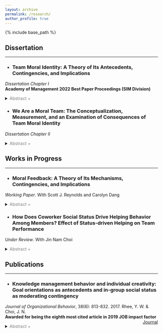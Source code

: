 ```yaml
---
layout: archive
permalink: /research/
author_profile: true
---
```


{% include base_path %}

## Dissertation
---

+ ### Team Moral Identity: A Theory of Its Antecedents, Contingencies, and Implications  
*Dissertation Chapter I* </br>
**Academy of Management 2022 Best Paper Proceedings (SIM Division)**
    <details>
    <summary><font color="gray">Abstract +</font></summary>
    <blockquote>In this paper, we introduce the concept of team moral identity, a team-level construct that represents the shared cognition that morality is a central, distinctive, and enduring attribute that defines the team. We draw from the theory of moral self, social identity theory, and self- verification literature to develop a model of the antecedents and outcomes of team moral identity. This model has theoretical implications for scholarship focusing on moral identity, collective identity, and behavioral ethics, and it holds numerous practical implications for those working in teams.</blockquote>
  </details>

+ ### We Are a Moral Team: The Conceptualization, Measurement, and an Examination of Consequences of Team Moral Identity
*Dissertation Chapter II*
    <details>
    <summary><font color="gray">Abstract +</font></summary>
    <blockquote>Moral identity has been one of the most frequently studied constructs in the field of behavioral ethics, yet previous studies have mostly examined moral identity as an individual phenomenon. Integrating the research findings from the collective identity and social identity literature, we examine moral identity at the team-level. In four studies, we develop a valid measure of team moral identity and explore its effects on various workplace outcomes. We find that team moral identity can take a different form depending on a unique set of moral values, i.e., conduct- or outcome-oriented moral characteristics, that a team regards as part of their definitional characteristics. We find that both conduct- and outcome-oriented team moral identities influence important moral and non-moral team outcomes, though their relational strengths can be vastly different as each team moral identity involves unique motivational influences on teams. Overall, this paper offers a theoretical and empirical basis for future research on team moral identity.</blockquote>
  </details>

## Works in Progress
---

+ ### Moral Feedback: A Theory of Its Mechanisms, Contingencies, and Implications 
*Working Paper*. With Scott J. Reynolds and Carolyn Dang
    <details>
    <summary><font color="gray">Abstract +</font></summary>
    <blockquote>Moral self-regulation has attracted substantial research attention as a mechanism that explains employee moral behavior. However, an important piece of moral regulation has been largely overlooked in the literature, namely, supervisory moral feedback. To theoretically explain the behavioral corrective function of moral feedback, we define two different forms of supervisory moral feedback: criterion referenced and social comparison moral feedback. Drawing from the feedback intervention and moral decision-making literatures, we argue that criterion referenced moral feedback decreases subsequent employee immoral behavior through cognitive pathways, while social comparison moral feedback does so by distinct mechanisms involving social pathways. We also define three different dimensions of the behavioral correction, duration, breadth, and immediacy, and propose that the behavioral correction effect of moral feedback varies contingent upon factors at the individual, team, and organizational levels. The present conceptual analysis highlights supervisors’ role in guiding subordinates who are morally off track and offers practical guidance on how to administer moral feedback consistent with the moral goals of an organization.</blockquote>
  </details>

+ ### How Does Coworker Social Status Drive Helping Behavior Among Members? Effect of Status-driven Helping on Team Performance 
*Under Review*. With Jin Nam Choi
    <details>
    <summary><font color="gray">Abstract +</font></summary>
    <blockquote>This study theorizes and examines how employees’ helping behavior is predicted by coworkers’ social status, which reflects the operation of an impression management motive. Drawing on social exchange theory and resource allocation framework, we further identify intragroup task conflict as a critical boundary condition that accentuates the role of coworker social status and further politicizes the helping behavior of employees. In view of the literature on the dark side of citizenship behavior, members’ status-driven helping behavior is expected to compromise team performance by reducing trust and coordination among team members. The current conceptual framework was empirically tested by field survey and online experimental studies. This study highlights the importance of distinct motives (prosocial, task-related, and self-serving) underlying citizenship behavior, which may lead to disparate individual and organizational outcomes.</blockquote>
  </details>
  
## Publications
---

+ ### Knowledge management behavior and individual creativity: Goal orientations as antecedents and in-group social status as moderating contingency
*Journal of Organizational Behavior*, 38(6): 813-832. 2017. Rhee, Y. W. & Choi, J. N.<br>
**Awarded for being the eighth most cited article in 2019 JOB impact factor**
<span style="float:right"><a target = "_blank" href="https://doi.org/10.1002/job.2168" class="btn btn--warning btn--small">Journal</a>
    <details>
    <summary><font color="gray">Abstract +</font></summary>
    <blockquote>Creativity is an increasingly important domain of performance largely based on knowledge held and exchanged among employees. Despite the necessity of knowledge exchange, individual employees tend to experience mixed motivation caused by the inherent social dilemma of knowledge sharing. To pragmatically explain how individuals deal with this motivational dilemma, we propose an expanded framework of knowledge management behavior (KMB) that includes knowledge sharing, hiding, and manipulation. Individual choices among these KMBs may be driven by dispositional goal orientations. We also propose that the effects of KMB on creativity of employees vary depending on their social status in a work group. Our analyses based on 214 employees from 37 teams reveal that (i) learning goal orientation increases knowledge sharing and decreases knowledge manipulation; (ii) avoiding goal orientation increases knowledge sharing and manipulation; and (iii) proving goal orientation increases knowledge hiding and manipulation. Knowledge hiding is negatively related to employee creativity, particularly for employees with high social status. Knowledge manipulation is positively related to creativity, particularly for those with high social status. This study develops and validates a theoretical framework explaining the formative process and distinct outcomes of the multifaceted and strategic approaches to KMB at the individual level.</blockquote>
  </details>
    








